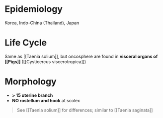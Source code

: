 # Epidemiology
Korea, Indo-China (Thailand), Japan

# Life Cycle
Same as [[Taenia solium]], but oncosphere are found in **visceral organs of [[Pigs]]** ([[Cysticercus viscerotropica]]) 

# Morphology
- **> 15 uterine branch** 
- **NO rostellum and hook** at scolex
> See [[Taenia solium]] for differences; similar to [[Taenia saginata]]
